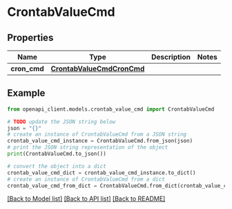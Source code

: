 # CrontabValueCmd


## Properties

Name | Type | Description | Notes
------------ | ------------- | ------------- | -------------
**cron_cmd** | [**CrontabValueCmdCronCmd**](CrontabValueCmdCronCmd.md) |  | 

## Example

```python
from openapi_client.models.crontab_value_cmd import CrontabValueCmd

# TODO update the JSON string below
json = "{}"
# create an instance of CrontabValueCmd from a JSON string
crontab_value_cmd_instance = CrontabValueCmd.from_json(json)
# print the JSON string representation of the object
print(CrontabValueCmd.to_json())

# convert the object into a dict
crontab_value_cmd_dict = crontab_value_cmd_instance.to_dict()
# create an instance of CrontabValueCmd from a dict
crontab_value_cmd_from_dict = CrontabValueCmd.from_dict(crontab_value_cmd_dict)
```
[[Back to Model list]](../README.md#documentation-for-models) [[Back to API list]](../README.md#documentation-for-api-endpoints) [[Back to README]](../README.md)


